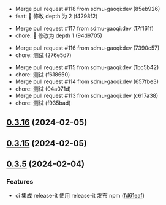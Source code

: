 - Merge pull request #118 from sdmu-gaoqi:dev (85eb926)
- feat: 🎸 修改 depth 为 2 (f4298f2)

* Merge pull request #117 from sdmu-gaoqi:dev (17f161f)
* chore: 🤖 修改为 depth 1 (94d9705)

- Merge pull request #116 from sdmu-gaoqi:dev (7390c57)
- chore: 测试 (276e5d7)

* Merge pull request #115 from sdmu-gaoqi:dev (1bc5b42)
* chore: 测试 (f618650)
* Merge pull request #114 from sdmu-gaoqi:dev (657fbe3)
* chore: 测试 (04a071d)
* Merge pull request #113 from sdmu-gaoqi:dev (c617a38)
* chore: 测试 (f935bad)

## [0.3.16](https://github.com/sdmu-gaoqi/wa-utils/compare/v0.3.17...vnull) (2024-02-05)

## [0.3.15](https://github.com/sdmu-gaoqi/wa-utils/compare/v0.3.5...vnull) (2024-02-05)

## [0.3.5](https://github.com/sdmu-gaoqi/wa-utils/compare/v0.3.4...v0.3.5) (2024-02-04)

### Features

- ci 集成 release-it 使用 release-it 发布 npm ([fd61eaf](https://github.com/sdmu-gaoqi/wa-utils/commit/fd61eafd62f5f81d7b2c3efd5f42216371c772a1))
